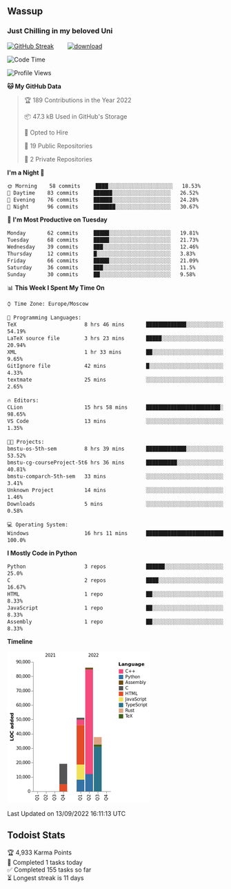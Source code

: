 ## Wassup 
### Just Chilling in my beloved Uni 

<!--
-->

[![GitHub Streak](http://github-readme-streak-stats.herokuapp.com?user=archeoss&theme=shades-of-purple&hide_border=true&date_format=j%20M%5B%20Y%5D)](https://git.io/streak-stats)&nbsp;&nbsp;&nbsp;&nbsp;&nbsp;&nbsp;&nbsp;&nbsp;[![download](https://user-images.githubusercontent.com/68448737/147796309-d8b65b1d-4dde-40d9-b03a-2b42aaa6cd43.jpeg)
](http://bmstu.ru/)

<!--START_SECTION:waka-->
![Code Time](http://img.shields.io/badge/Code%20Time-540%20hrs%209%20mins-blue)

![Profile Views](http://img.shields.io/badge/Profile%20Views-1-blue)

**🐱 My GitHub Data** 

> 🏆 189 Contributions in the Year 2022
 > 
> 📦 47.3 kB Used in GitHub's Storage 
 > 
> 💼 Opted to Hire
 > 
> 📜 19 Public Repositories 
 > 
> 🔑 2 Private Repositories  
 > 
**I'm a Night 🦉** 

```text
🌞 Morning    58 commits     ████░░░░░░░░░░░░░░░░░░░░░   18.53% 
🌆 Daytime    83 commits     ██████░░░░░░░░░░░░░░░░░░░   26.52% 
🌃 Evening    76 commits     ██████░░░░░░░░░░░░░░░░░░░   24.28% 
🌙 Night      96 commits     ███████░░░░░░░░░░░░░░░░░░   30.67%

```
📅 **I'm Most Productive on Tuesday** 

```text
Monday       62 commits     █████░░░░░░░░░░░░░░░░░░░░   19.81% 
Tuesday      68 commits     █████░░░░░░░░░░░░░░░░░░░░   21.73% 
Wednesday    39 commits     ███░░░░░░░░░░░░░░░░░░░░░░   12.46% 
Thursday     12 commits     █░░░░░░░░░░░░░░░░░░░░░░░░   3.83% 
Friday       66 commits     █████░░░░░░░░░░░░░░░░░░░░   21.09% 
Saturday     36 commits     ███░░░░░░░░░░░░░░░░░░░░░░   11.5% 
Sunday       30 commits     ██░░░░░░░░░░░░░░░░░░░░░░░   9.58%

```


📊 **This Week I Spent My Time On** 

```text
⌚︎ Time Zone: Europe/Moscow

💬 Programming Languages: 
TeX                      8 hrs 46 mins       █████████████░░░░░░░░░░░░   54.19% 
LaTeX source file        3 hrs 23 mins       █████░░░░░░░░░░░░░░░░░░░░   20.94% 
XML                      1 hr 33 mins        ██░░░░░░░░░░░░░░░░░░░░░░░   9.65% 
GitIgnore file           42 mins             █░░░░░░░░░░░░░░░░░░░░░░░░   4.33% 
textmate                 25 mins             ░░░░░░░░░░░░░░░░░░░░░░░░░   2.65%

🔥 Editors: 
CLion                    15 hrs 58 mins      ████████████████████████░   98.65% 
VS Code                  13 mins             ░░░░░░░░░░░░░░░░░░░░░░░░░   1.35%

🐱‍💻 Projects: 
bmstu-os-5th-sem         8 hrs 39 mins       █████████████░░░░░░░░░░░░   53.52% 
bmstu-cg-courseProject-5t6 hrs 36 mins       ██████████░░░░░░░░░░░░░░░   40.81% 
bmstu-comparch-5th-sem   33 mins             ░░░░░░░░░░░░░░░░░░░░░░░░░   3.41% 
Unknown Project          14 mins             ░░░░░░░░░░░░░░░░░░░░░░░░░   1.46% 
Downloads                5 mins              ░░░░░░░░░░░░░░░░░░░░░░░░░   0.58%

💻 Operating System: 
Windows                  16 hrs 11 mins      █████████████████████████   100.0%

```

**I Mostly Code in Python** 

```text
Python                   3 repos             ██████░░░░░░░░░░░░░░░░░░░   25.0% 
C                        2 repos             ████░░░░░░░░░░░░░░░░░░░░░   16.67% 
HTML                     1 repo              ██░░░░░░░░░░░░░░░░░░░░░░░   8.33% 
JavaScript               1 repo              ██░░░░░░░░░░░░░░░░░░░░░░░   8.33% 
Assembly                 1 repo              ██░░░░░░░░░░░░░░░░░░░░░░░   8.33%

```


**Timeline**

![Chart not found](https://raw.githubusercontent.com/archeoss/archeoss/master/charts/bar_graph.png) 


 Last Updated on 13/09/2022 16:11:13 UTC
<!--END_SECTION:waka-->

## Todoist Stats

<!-- TODO-IST:START -->
🏆  4,933 Karma Points           
🌸  Completed 1 tasks today           
✅  Completed 155 tasks so far           
⏳  Longest streak is 11 days
<!-- TODO-IST:END -->
